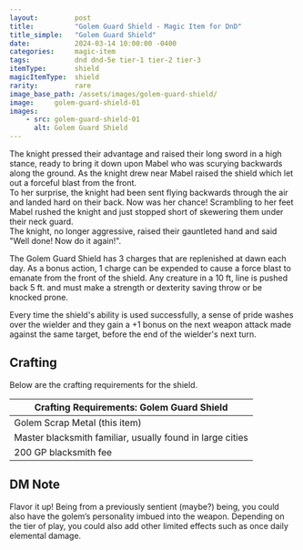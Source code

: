 ```yaml
---
layout:         post
title:          "Golem Guard Shield - Magic Item for DnD"
title_simple:   "Golem Guard Shield"
date:           2024-03-14 10:00:00 -0400
categories:     magic-item
tags:           dnd dnd-5e tier-1 tier-2 tier-3
itemType:       shield
magicItemType:  shield
rarity:         rare
image_base_path: /assets/images/golem-guard-shield/
image:     golem-guard-shield-01
images:
    - src: golem-guard-shield-01
      alt: Golem Guard Shield
---
```


<div class="read-aloud">
    The knight pressed their advantage and raised their long sword in a high stance, ready to bring it down upon Mabel who was scurying backwards along the ground. As the knight drew near Mabel raised the shield which let out a forceful blast from the front.
</div>

<!--more-->

<div class="read-aloud">
    To her surprise, the knight had been sent flying backwards through the air and landed hard on their back. Now was her chance! Scrambling to her feet Mabel rushed the knight and just stopped short of skewering them under their neck guard.
</div>
<div class="read-aloud">
    The knight, no longer aggressive, raised their gauntleted hand and said "Well done! Now do it again!".
</div>


The Golem Guard Shield has 3 charges that are replenished at dawn each day. As a bonus action, 1 charge can be expended to cause a force blast to emanate from the front of the shield. Any creature in a 10 ft, line is pushed back 5 ft. and must make a strength or dexterity saving throw or be knocked prone.

Every time the shield's ability is used successfully, a sense of pride washes over the wielder and they gain a +1 bonus on the next weapon attack made against the same target, before the end of the wielder's next turn.


## Crafting

Below are the crafting requirements for the shield.

|Crafting Requirements: Golem Guard Shield|
|------------|
|Golem Scrap Metal (this item)|
|Master blacksmith familiar, usually found in large cities|
|200 GP blacksmith fee|


## DM Note

Flavor it up! Being from a previously sentient (maybe?) being, you could also have the golem’s personality imbued into the weapon. Depending on the tier of play, you could also add other limited effects such as once daily elemental damage.
